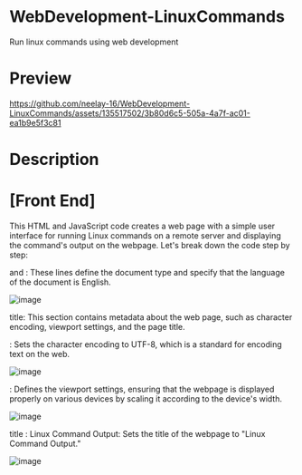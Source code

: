 # WebDevelopment-LinuxCommands
Run linux commands using web development

# Preview

https://github.com/neelay-16/WebDevelopment-LinuxCommands/assets/135517502/3b80d6c5-505a-4a7f-ac01-ea1b9e5f3c81

# Description

# [Front End]

This HTML and JavaScript code creates a web page with a simple user interface for running Linux commands on a remote server and displaying the command's output on the webpage. Let's break down the code step by step:

<!DOCTYPE html> and <html lang="en">: These lines define the document type and specify that the language of the document is English.

![image](https://github.com/neelay-16/WebDevelopment-LinuxCommands/assets/135517502/75bea07a-30d6-4323-a462-94075b7fa1b1)

title: This section contains metadata about the web page, such as character encoding, viewport settings, and the page title.

<meta charset="UTF-8">: Sets the character encoding to UTF-8, which is a standard for encoding text on the web.

![image](https://github.com/neelay-16/WebDevelopment-LinuxCommands/assets/135517502/aacdd19a-8691-452b-84fa-6f60775baccd)

<meta name="viewport" content="width=device-width, initial-scale=1.0">: Defines the viewport settings, ensuring that the webpage is displayed properly on various devices by scaling it according to the device's width.

![image](https://github.com/neelay-16/WebDevelopment-LinuxCommands/assets/135517502/d6e2194c-c91b-40f6-85a1-9e30d2480b28)

title : Linux Command Output</title>: Sets the title of the webpage to "Linux Command Output."

![image](https://github.com/neelay-16/WebDevelopment-LinuxCommands/assets/135517502/26e9d7d3-8e83-45f6-8978-f24ed1967086)

<style>: This section contains CSS (Cascading Style Sheets) rules for styling the webpage.

  ![image](https://github.com/neelay-16/WebDevelopment-LinuxCommands/assets/135517502/97bf6897-4d99-4cc4-8052-b0178f4e0e8f)


It defines the webpage's background, fonts, layout, and styling for various elements like buttons and input fields.
It creates a semi-transparent overlay on the background image for aesthetics.
It styles the container that holds the command input and output fields.
It sets the color and appearance of the heading, labels, input fields, and buttons.
<body>: This section contains the actual content of the webpage.
It starts with a background overlay and a container to center the content on the page.

Inside the container, there's a title element with the title "Linux Command Output."

![image](https://github.com/neelay-16/WebDevelopment-LinuxCommands/assets/135517502/0143fcb0-7fa1-4d78-a950-b58544585310)

A label and an input field are provided for users to enter their Linux commands.

![image](https://github.com/neelay-16/WebDevelopment-LinuxCommands/assets/135517502/9cb639d4-a11e-41d4-aa8a-22d4359fdd16)

A button with the text "Enter" is available for users to submit their commands.

![image](https://github.com/neelay-16/WebDevelopment-LinuxCommands/assets/135517502/a26f3cdb-ee9f-42be-88ca-503b2645ee90)

Below the button, there's a <div> with the id "output" that will display the output of the Linux command. The output is displayed inside a <pre> (preformatted text) element.

![image](https://github.com/neelay-16/WebDevelopment-LinuxCommands/assets/135517502/fb0ad594-73a4-4a97-bf70-d2ebef6584b4)


<script>: This section contains JavaScript code for handling user interactions and making asynchronous requests to a remote server.

![image](https://github.com/neelay-16/WebDevelopment-LinuxCommands/assets/135517502/35b47349-3357-4dba-bb25-545f3a297235)


1. The lw() function is defined. When the "Enter" button is clicked, this function is called.
2. Inside the function, an XMLHttpRequest is created. It's used to send a request to a server and handle the response asynchronously.
3. The value entered in the input field with the id "in1" is retrieved and stored in the mycmd variable.
4. The xhr.open() method is used to open a GET request to a specific URL. The URL includes the command provided by the user as a query parameter.
5. The xhr.send() method sends the GET request to the server.
6. The xhr.onreadystatechange event handler is used to check the request's state. When the request is complete (readyState == 4), the response from the server is displayed in the "output" <div> by setting the content of the <p> element with the id "p1" to the response text.

Overall, this code creates a web page that allows users to input Linux commands, sends those commands to a remote server, and displays the command output on the webpage when the server responds.


# [Back End]

This Python script appears to be a CGI script that allows you to execute various commands on a server and display the results as an HTML response. Let's break down the code step by step:

1. Shebang and Import Statements:

  ![image](https://github.com/neelay-16/WebDevelopment-LinuxCommands/assets/135517502/fb9fff5f-6860-41f5-8107-aab8362e7a9e)

1. The shebang (#!/usr/bin/python3) specifies the interpreter that should be used to run the script, which is Python 3 in this case.
2. subprocess is imported to run shell commands from within the script.
3. cgi is imported to handle Common Gateway Interface (CGI) input and output.
4. boto3 is imported to interact with AWS services, specifically EC2.


2. Setting HTTP Headers:

![image](https://github.com/neelay-16/WebDevelopment-LinuxCommands/assets/135517502/5384be9a-98ea-4cfe-84dd-18c1e4ad026f)

This sets the HTTP response headers. It specifies that the content type is text/html, indicating that the response will be HTML content.

3. Parsing CGI Input:

![image](https://github.com/neelay-16/WebDevelopment-LinuxCommands/assets/135517502/067d4e51-60da-433c-ab19-c8ac39cce215)

This code parses CGI input data. It retrieves the value of the parameter named "c" from the CGI input. This parameter is expected to contain the command to be executed.


4. Command Execution and Output Display:

![image](https://github.com/neelay-16/WebDevelopment-LinuxCommands/assets/135517502/b28c3eec-e60e-4fbb-9325-2f26e194fdd1)

The script checks the value of cmd (the command to be executed) and executes different commands based on its content. Here are the supported commands and their actions:
1. docker ps: List running Docker containers and display their details.
2. date: Display the current date and time.
3. cal: Display a calendar.
4. ls: List files and directories in the current directory.
5. pwd: Display the current working directory.
6. docker images: List Docker images and display their details.
7. aws ec2 launch: Launch an AWS EC2 instance using the provided AWS access and secret keys.


5. Default Case

![image](https://github.com/neelay-16/WebDevelopment-LinuxCommands/assets/135517502/0f386f55-2176-48ea-b708-24bef3d272df)

If the command doesnt match any of the predefined commands, the script assumes it's a custom shell command and executes it using subprocess.getoutput(). The output is then printed in the HTML response.

  







